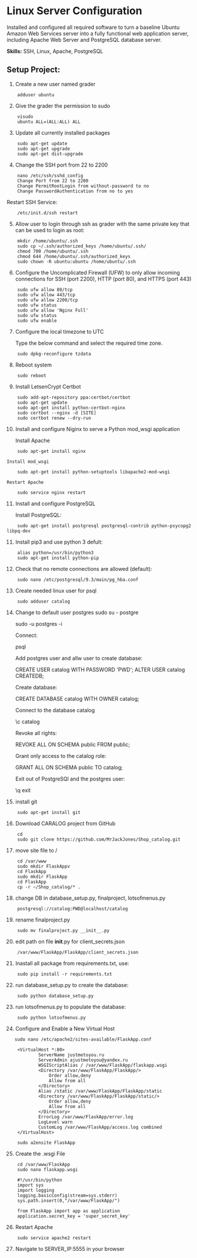 <h1>Linux Server Configuration</h1>

Installed and configured all required software to turn a baseline Ubuntu Amazon Web Services server into a fully functional web application server, including Apache Web Server and PostgreSQL database server.

<b>Skills:</b> SSH, Linux, Apache, PostgreSQL

<h2>Setup Project:</h2>

1) Create a new user named grader
```
	adduser ubuntu
```
2) Give the grader the permission to sudo
```
	visudo  
	ubuntu ALL=(ALL:ALL) ALL
```
3) Update all currently installed packages
```
	sudo apt-get update
	sudo apt-get upgrade
	sudo apt-get dist-upgrade
```
4) Change the SSH port from 22 to 2200
```
	nano /etc/ssh/sshd_config
	Change Port from 22 to 2200
	Change PermitRootLogin from without-password to no
	Change PasswordAuthentication from no to yes
```	
Restart SSH Service:
```
	/etc/init.d/ssh restart
```
5) Allow user to login through ssh as grader with the same private key that can be used to login as root:
```
	mkdir /home/ubuntu/.ssh
	sudo cp ~/.ssh/authorized_keys /home/ubuntu/.ssh/
	chmod 700 /home/ubuntu/.ssh
	chmod 644 /home/ubuntu/.ssh/authorized_keys
	sudo chown -R ubuntu:ubuntu /home/ubuntu/.ssh
```

6) Configure the Uncomplicated Firewall (UFW) to only allow incoming connections for SSH (port 2200), HTTP (port 80), and HTTPS (port 443)
```
	sudo ufw allow 80/tcp
	sudo ufw allow 443/tcp
	sudo ufw allow 2200/tcp
	sudo ufw status
	sudo ufw allow 'Nginx Full'
	sudo ufw status
	sudo ufw enable
```

7) Configure the local timezone to UTC

    Type the below command and select the required time zone.
```
	sudo dpkg-reconfigure tzdata
```
8) Reboot system
```
	sudo reboot
```
9) Install LetsenCrypt Certbot
```
	sudo add-apt-repository ppa:certbot/certbot
	sudo apt-get update
	sudo apt-get install python-certbot-nginx
	sudo certbot --nginx -d [SITE]
	sudo certbot renew --dry-run
```

10) Install and configure Niginx to serve a Python mod_wsgi application

    Install Apache
```
	sudo apt-get install nginx
```
    Install mod_wsgi
```
	sudo apt-get install python-setuptools libapache2-mod-wsgi
```
    Restart Apache
```
	sudo service nginx restart
```
11) Install and configure PostgreSQL

    Install PostgreSQL:
```
	sudo apt-get install postgresql postgresql-contrib python-psycopg2 libpq-dev
```
11) Install pip3 and use python 3 defult:
```
	alias python=/usr/bin/python3
 	sudo apt-get install python-pip
 ```   

12) Check that no remote connections are allowed (default):
```
	sudo nano /etc/postgresql/9.3/main/pg_hba.conf
```

13) Create needed linux user for psql 
```    
	sudo adduser catalog
```
14) Change to default user postgres sudo su - postgre
    
    sudo -u postgres -i

    Connect:

    psql
    
    Add postgres user and allw user to create database:

    CREATE USER catalog WITH PASSWORD 'PWD';
    ALTER USER catalog CREATEDB;

    Create database:
    
    CREATE DATABASE catalog WITH OWNER catalog;

    Connect to the database catalog 

    \c catalog

    Revoke all rights:

    REVOKE ALL ON SCHEMA public FROM public;

    Grant only access to the catalog role:

    GRANT ALL ON SCHEMA public TO catalog;

    Exit out of PostgreSQl and the postgres user:

    \q
    exit

15) install git
```
    sudo apt-get install git 
```
16) Download CARALOG project from GitHub
```
    cd
    sudo git clone https://github.com/MrJackJones/Shop_catalog.git
```
17) move site file to /
```
    cd /var/www 
    sudo mkdir FlaskAppv
    cd FlaskApp
    sudo mkdir FlaskApp
    cd FlaskApp
    cp -r ~/Shop_catalog/* .
```
18) change DB in database_setup.py, finalproject, lotsofmenus.py
```
    postgresql://catalog:PWD@localhost/catalog
```
19) rename finalproject.py 
```
    sudo mv finalproject.py __init__.py
```
20) edit path on file __init__.py for client_secrets.json
```
    /var/www/FlaskApp/FlaskApp/client_secrets.json
```
21) Inastall all package from requirements.txt, use:
```
    sudo pip install -r requirements.txt
```
22) run database_setup.py to create the database:
```
    sudo python database_setup.py
```
23) run lotsofmenus.py to populate the database:
```
    sudo python lotsofmenus.py
```
24) Configure and Enable a New Virtual Host
 ```   
    sudo nano /etc/apache2/sites-available/FlaskApp.conf
```
```
    <VirtualHost *:80>
            ServerName justmetoyou.ru
            ServerAdmin ajustmetoyou@yandex.ru
            WSGIScriptAlias / /var/www/FlaskApp/flaskapp.wsgi
            <Directory /var/www/FlaskApp/FlaskApp/>
                Order allow,deny
                Allow from all
            </Directory>
            Alias /static /var/www/FlaskApp/FlaskApp/static
            <Directory /var/www/FlaskApp/FlaskApp/static/>
                Order allow,deny
                Allow from all
            </Directory>
            ErrorLog /var/www/FlaskApp/error.log
            LogLevel warn
            CustomLog /var/www/FlaskApp/access.log combined
    </VirtualHost>
```
```
    sudo a2ensite FlaskApp
```
25) Create the .wsgi File
```
    cd /var/www/FlaskApp
    sudo nano flaskapp.wsgi 

    #!/usr/bin/python
    import sys
    import logging
    logging.basicConfig(stream=sys.stderr)
    sys.path.insert(0,"/var/www/FlaskApp/")

    from FlaskApp import app as application
    application.secret_key = 'super_secret_key'
```
26) Restart Apache
```
    sudo service apache2 restart
```
27) Navigate to SERVER_IP:5555 in your browser
